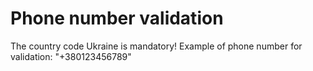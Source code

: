 # Phone number validation 

The country code Ukraine is mandatory!
Example of phone number for validation:
"+380123456789"